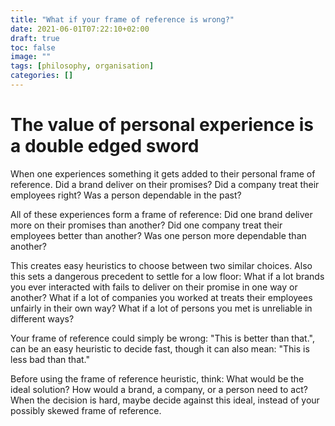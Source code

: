 ```yaml
---
title: "What if your frame of reference is wrong?"
date: 2021-06-01T07:22:10+02:00
draft: true
toc: false
image: ""
tags: [philosophy, organisation]
categories: []
---
```


# The value of personal experience is a double edged sword
<!--more-->
When one experiences something it gets added to their personal frame of reference. Did a brand deliver on their promises? Did a company treat their employees right? Was a person dependable in the past?

All of these experiences form a frame of reference: Did one brand deliver more on their promises than another? Did one company treat their employees better than another? Was one person more dependable than another?

This creates easy heuristics to choose between two similar choices. Also this sets a dangerous precedent to settle for a low floor: What if a lot brands you ever interacted with fails to deliver on their promise in one way or another? What if a lot of companies you worked at treats their employees unfairly in their own way? What if a lot of persons you met is unreliable in different ways?

Your frame of reference could simply be wrong: "This is better than that.", can be an easy heuristic to decide fast, though it can also mean: "This is less bad than that."

Before using the frame of reference heuristic, think: What would be the ideal solution? How would a brand, a company, or a person need to act? When the decision is hard, maybe decide against this ideal, instead of your possibly skewed frame of reference.
